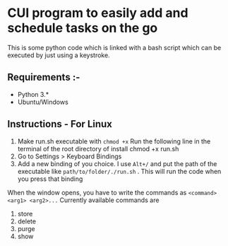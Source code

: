 # CUI program to easily add and schedule tasks on the go

This is some python code which is linked with a bash script which can be executed by just using a keystroke.

## **Requirements** :-
- Python 3.\*
- Ubuntu/Windows

## Instructions - For Linux

1. Make run.sh executable with `chmod +x`
Run the following line in the terminal of the root directory of install
    chmod +x run.sh
2. Go to Settings > Keyboard Bindings
3. Add a new binding of you choice. I use `Alt+/` and put the path of the executable like `path/to/folder/./run.sh` . This will run the code when you press that binding

When the window opens, you have to write the commands as `<command> <arg1> <arg2>...`
Currently available commands are 

1. store
2. delete
3. purge
4. show
